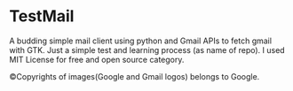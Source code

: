 # TestMail
A budding simple mail client using python and Gmail APIs to fetch gmail with GTK. Just a simple test and learning process (as name of repo).
I used MIT License for free and open source category.

&copy;Copyrights of images(Google and Gmail logos) belongs to Google.
